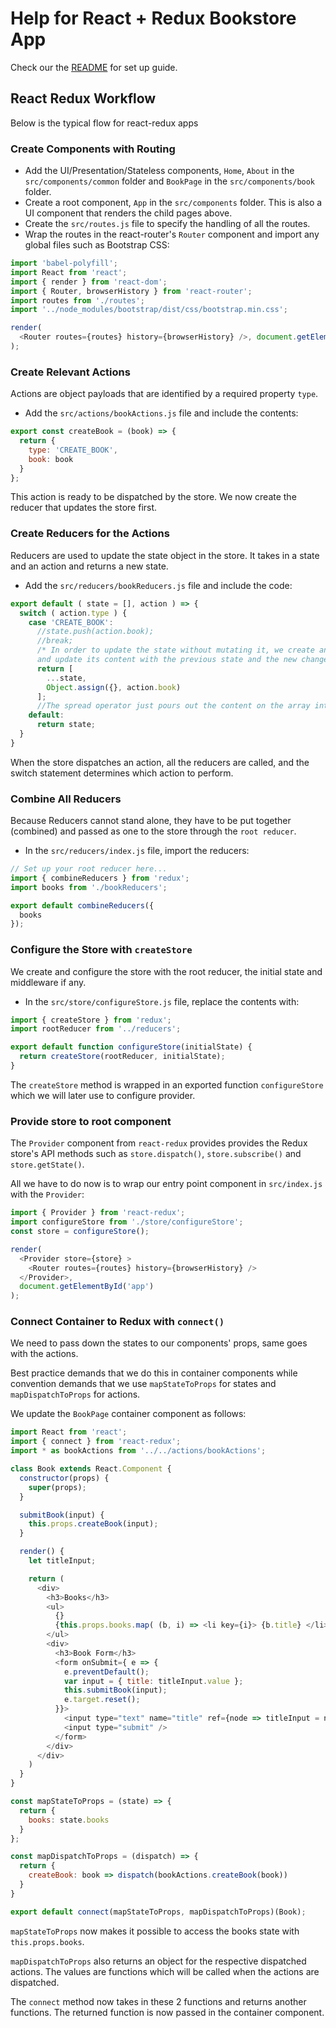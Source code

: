 # Help for React + Redux Bookstore App
Check our the [README](README.md) for set up guide.

## React Redux Workflow
Below is the typical flow for react-redux apps

### Create Components with Routing
* Add the UI/Presentation/Stateless components, `Home`, `About` in the `src/components/common` folder and `BookPage` in the `src/components/book` folder.
* Create a root component, `App` in the `src/components` folder. This is also a UI component that renders the child pages above.
* Create the `src/routes.js` file to specify the handling of all the routes.
* Wrap the routes in the react-router's `Router` component and import any global files such as Bootstrap CSS:
```js
import 'babel-polyfill';
import React from 'react';
import { render } from 'react-dom';
import { Router, browserHistory } from 'react-router';
import routes from './routes';
import '../node_modules/bootstrap/dist/css/bootstrap.min.css';

render(
  <Router routes={routes} history={browserHistory} />, document.getElementById('app')
);
```  

### Create Relevant Actions
Actions are object payloads that are identified by a required property `type`.
* Add the `src/actions/bookActions.js` file and include the contents:
```js
export const createBook = (book) => {
  return {
    type: 'CREATE_BOOK',
    book: book
  }
};
```
This action is ready to be dispatched by the store. We now create the reducer that updates the store first.

### Create Reducers for the Actions
Reducers are used to update the state object in the store. It takes in a state and an action and returns a new state.
* Add the `src/reducers/bookReducers.js` file and include the code:
```js
export default ( state = [], action ) => {
  switch ( action.type ) {
    case 'CREATE_BOOK':
      //state.push(action.book);
      //break;
      /* In order to update the state without mutating it, we create another array of data
      and update its content with the previous state and the new changes made. */ 
      return [
        ...state,
        Object.assign({}, action.book)
      ];
      //The spread operator just pours out the content on the array into the new array
    default:
      return state;
  }
}
```
When the store dispatches an action, all the reducers are called, and the switch statement determines which action to perform.

### Combine All Reducers
Because Reducers cannot stand alone, they have to be put together (combined) and passed as one to the store through the `root reducer`.
* In the `src/reducers/index.js` file, import the reducers:
```js
// Set up your root reducer here...
import { combineReducers } from 'redux';
import books from './bookReducers';

export default combineReducers({
  books
});
```

### Configure the Store with `createStore`
We create and configure the store with the root reducer, the initial state and middleware if any.
* In the `src/store/configureStore.js` file, replace the contents with:
```js
import { createStore } from 'redux';
import rootReducer from '../reducers';

export default function configureStore(initialState) {
  return createStore(rootReducer, initialState);
}
```
The `createStore` method is wrapped in an exported function `configureStore` which we will later use to configure provider.

### Provide store to root component
The `Provider` component from `react-redux` provides provides the Redux store's API methods such as `store.dispatch()`, `store.subscribe()` and `store.getState()`. 

All we have to do now is to wrap our entry point component in `src/index.js` with the `Provider`:
```js
import { Provider } from 'react-redux';
import configureStore from './store/configureStore';
const store = configureStore();

render(
  <Provider store={store} >
    <Router routes={routes} history={browserHistory} />
  </Provider>, 
  document.getElementById('app')
);
```

### Connect Container to Redux with `connect()`
We need to pass down the states to our components' props, same goes with the actions.

Best practice demands that we do this in container components while convention demands that we use `mapStateToProps` for states and `mapDispatchToProps` for actions.

We update the `BookPage` container component as follows:
```js
import React from 'react';
import { connect } from 'react-redux';
import * as bookActions from '../../actions/bookActions';

class Book extends React.Component {
  constructor(props) {
    super(props);
  }

  submitBook(input) {
    this.props.createBook(input);
  }

  render() {
    let titleInput;

    return (
      <div>
        <h3>Books</h3>
        <ul>
          {}
          {this.props.books.map( (b, i) => <li key={i}> {b.title} </li> )}
        </ul>
        <div>
          <h3>Book Form</h3>
          <form onSubmit={ e => { 
            e.preventDefault(); 
            var input = { title: titleInput.value };
            this.submitBook(input);
            e.target.reset();  
          }}>
            <input type="text" name="title" ref={node => titleInput = node} />
            <input type="submit" />
          </form>
        </div>      
      </div>
    )
  }
}

const mapStateToProps = (state) => {
  return {
    books: state.books
  }
};

const mapDispatchToProps = (dispatch) => {
  return {
    createBook: book => dispatch(bookActions.createBook(book))
  }
}

export default connect(mapStateToProps, mapDispatchToProps)(Book);
```

`mapStateToProps` now makes it possible to access the books state with `this.props.books`.

`mapDispatchToProps` also returns an object for the respective dispatched actions. The values are functions which will be called when the actions are dispatched. 

The `connect` method now takes in these 2 functions and returns another functions. The returned function is now
passed in the container component. 